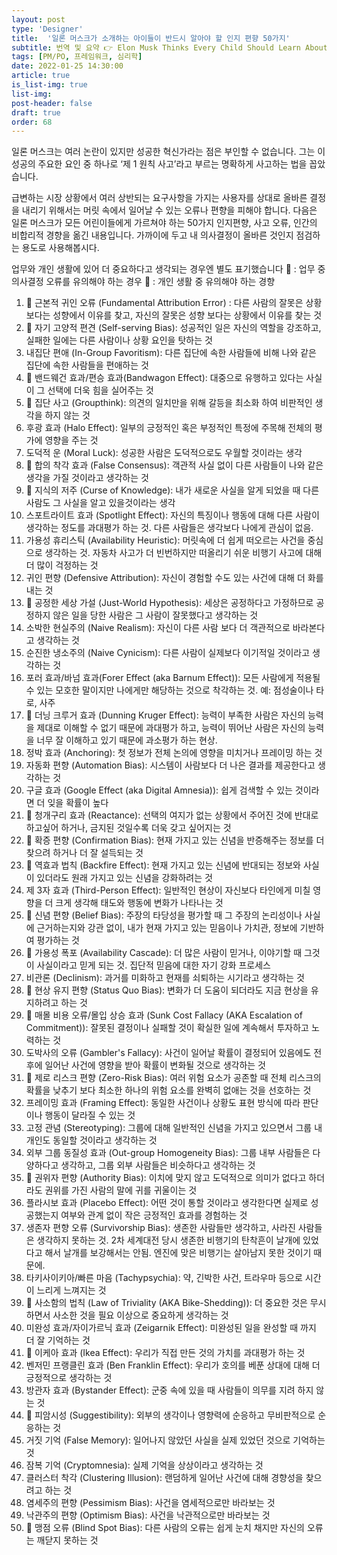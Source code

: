 ```yaml
---
layout: post
type: 'Designer'
title:  '일론 머스크가 소개하는 아이들이 반드시 알아야 할 인지 편향 50가지'
subtitle: 번역 및 요약 👉 Elon Musk Thinks Every Child Should Learn About These 50 Cognitive Biases
tags: [PM/PO, 프레임워크, 심리학]
date: 2022-01-25 14:30:00
article: true
is_list-img: true
list-img: 
post-header: false
draft: true
order: 68
---
```


일론 머스크는 여러 논란이 있지만 성공한 혁신가라는 점은 부인할 수 없습니다. 그는 이 성공의 주요한 요인 중 하나로 ‘제 1 원칙 사고’라고 부르는 명확하게 사고하는 법을 꼽았습니다.

급변하는 시장 상황에서 여러 상반되는 요구사항을 가지는 사용자를 상대로 올바른 결정을 내리기 위해서는 머릿 속에서 일어날 수 있는 오류나 편향을 피해야 합니다. 다음은 일론 머스크가 모든 어린이들에게 가르쳐야 하는 50가지 인지편향, 사고 오류, 인간의 비합리적 경향을 옮긴 내용입니다. 가까이에 두고 내 의사결정이 올바른 것인지 점검하는 용도로 사용해봅시다.

업무와 개인 생활에 있어 더 중요하다고 생각되는 경우엔 별도 표기했습니다
💼 : 업무 중 의사결정 오류를 유의해야 하는 경우
🏡 : 개인 생활 중 유의해야 하는 경향

1. 🏡 근본적 귀인 오류 (Fundamental Attribution Error) : 다른 사람의 잘못은 상황보다는 성향에서 이유를 찾고, 자신의 잘못은 성향 보다는 상황에서 이유를 찾는 것
2. 🏡 자기 고양적 편견 (Self-serving Bias): 성공적인 일은 자신의 역할을 강조하고, 실패한 일에는 다른 사람이나 상황 요인을 탓하는 것
3. 내집단 편애 (In-Group Favoritism): 다른 집단에 속한 사람들에 비해 나와 같은 집단에 속한 사람들을 편애하는 것
4. 💼 밴드웨건 효과/편승 효과(Bandwagon Effect): 대중으로 유행하고 있다는 사실이 그 선택에 더욱 힘을 실어주는 것
5. 💼 집단 사고 (Groupthink): 의견의 일치만을 위해 갈등을 최소화 하여 비판적인 생각을 하지 않는 것
6. 후광 효과 (Halo Effect): 일부의 긍정적인 혹은 부정적인 특정에 주목해 전체의 평가에 영향을 주는 것
7. 도덕적 운 (Moral Luck): 성공한 사람은 도덕적으로도 우월할 것이라는 생각
8. 💼 합의 착각 효과 (False Consensus): 객관적 사실 없이 다른 사람들이 나와 같은 생각을 가질 것이라고 생각하는 것
9. 💼 지식의 저주 (Curse of Knowledge): 내가 새로운 사실을 알게 되었을 때 다른 사람도 그 사실을 알고 있을것이라는 생각
10. 스포트라이트 효과 (Spotlight Effect): 자신의 특징이나 행동에 대해 다른 사람이 생각하는 정도를 과대평가 하는 것. 다른 사람들은 생각보다 나에게 관심이 없음.
11. 가용성 휴리스틱 (Availability Heuristic): 머릿속에 더 쉽게 떠오르는 사건을 중심으로 생각하는 것. 자동차 사고가 더 빈번하지만 떠올리기 쉬운 비행기 사고에 대해 더 많이 걱정하는 것
12. 귀인 편향 (Defensive Attribution): 자신이 경험할 수도 있는 사건에 대해 더 화를 내는 것
13. 🏡 공정한 세상 가설 (Just-World Hypothesis): 세상은 공정하다고 가정하므로 공정하지 않은 일을 당한 사람은 그 사람이 잘못했다고 생각하는 것
14. 소박한 현실주의 (Naive Realism): 자신이 다른 사람 보다 더 객관적으로 바라본다고 생각하는 것
15. 순진한 냉소주의 (Naive Cynicism): 다른 사람이 실제보다 이기적일 것이라고 생각하는 것
16. 포러 효과/바넘 효과(Forer Effect (aka Barnum Effect)): 모든 사람에게 적용될 수 있는 모호한 말이지만 나에게만 해당하는 것으로 착각하는 것. 예: 점성술이나 타로, 사주
17. 🏡 더닝 크루거 효과 (Dunning Kruger Effect): 능력이 부족한 사람은 자신의 능력을 제대로 이해할 수 없기 때문에 과대평가 하고, 능력이 뛰어난 사람은 자신의 능력을 너무 잘 이해하고 있기 때문에 과소평가 하는 현상.
18. 정박 효과 (Anchoring): 첫 정보가 전체 논의에 영향을 미치거나 프레이밍 하는 것
19. 자동화 편향 (Automation Bias): 시스템이 사람보다 더 나은 결과를 제공한다고 생각하는 것
20. 구글 효과 (Google Effect (aka Digital Amnesia)): 쉽게 검색할 수 있는 것이라면 더 잊을 확률이 높다
21. 💼 청개구리 효과 (Reactance): 선택의 여지가 없는 상황에서 주어진 것에 반대로 하고싶어 하거나, 금지된 것일수록 더욱 갖고 싶어지는 것
22. 💼 확증 편향 (Confirmation Bias): 현재 가지고 있는 신념을 반증해주는 정보를 더 찾으려 하거나 더 잘 설득되는 것
23. 💼 역효과 법칙 (Backfire Effect): 현재 가지고 있는 신념에 반대되는 정보와 사실이 있더라도 원래 가지고 있는 신념을 강화하려는 것
24. 제 3자 효과 (Third-Person Effect): 일반적인 현상이 자신보다 타인에게 미칠 영향을 더 크게 생각해 태도와 행동에 변화가 나타나는 것
25. 💼 신념 편향 (Belief Bias): 주장의 타당성을 평가할 때 그 주장의 논리성이나 사실에 근거하는지와 강관 없이, 내가 현재 가지고 있는 믿음이나 가치관, 정보에 기반하여 평가하는 것
26. 🏡 가용성 폭포 (Availability Cascade): 더 많은 사람이 믿거나, 이야기할 때 그것이 사실이라고 믿게 되는 것. 집단적 믿음에 대한 자기 강화 프로세스
27. 비관론 (Declinism): 과거를 미화하고 현재를 쇠퇴하는 시기라고 생각하는 것
28. 💼 현상 유지 편향 (Status Quo Bias): 변화가 더 도움이 되더라도 지금 현상을 유지하려고 하는 것
29. 💼 매몰 비용 오류/몰입 상승 효과 (Sunk Cost Fallacy (AKA Escalation of Commitment)): 잘못된 결정이나 실패할 것이 확실한 일에 계속해서 투자하고 노력하는 것
30. 도박사의 오류 (Gambler's Fallacy): 사건이 일어날 확률이 결정되어 있음에도 전후에 일어난 사건에 영향을 받아 확률이 변화될 것으로 생각하는 것
31. 💼 제로 리스크 편향 (Zero-Risk Bias): 여러 위험 요소가 공존할 때 전체 리스크의 확률을 낮추기 보다 최소한 하나의 위험 요소를 완벽히 없애는 것을 선호하는 것
32. 프레이밍 효과 (Framing Effect): 동일한 사건이나 상황도 표현 방식에 따라 판단이나 행동이 달라질 수 있는 것
33. 고정 관념 (Stereotyping): 그룹에 대해 일반적인 신념을 가지고 있으면서 그룹 내 개인도 동일할 것이라고 생각하는 것
34. 외부 그룹 동질성 효과 (Out-group Homogeneity Bias): 그룹 내부 사람들은 다양하다고 생각하고, 그룹 외부 사람들은 비슷하다고 생각하는 것
35. 💼 권위자 편향 (Authority Bias): 이치에 맞지 않고 도덕적으로 의미가 없다고 하더라도 권위를 가진 사람의 말에 귀를 귀울이는 것
36. 플라시보 효과 (Placebo Effect): 어떤 것이 통할 것이라고 생각한다면 실제로 성공했는지 여부와 관계 없이 작은 긍정적인 효과를 경험하는 것
37. 생존자 편향 오류 (Survivorship Bias): 생존한 사람들만 생각하고, 사라진 사람들은 생각하지 못하는 것. 2차 세계대전 당시 생존한 비행기의 탄착흔이 날개에 있었다고 해서 날개를 보강해서는 안됨. 엔진에 맞은 비행기는 살아남지 못한 것이기 때문에.
38. 타키사이키아/빠른 마음 (Tachypsychia): 약, 긴박한 사건, 트라우마 등으로 시간이 느리게 느껴지는 것
39. 💼 사소함의 법칙 (Law of Triviality (AKA Bike-Shedding)): 더 중요한 것은 무시하면서 사소한 것을 필요 이상으로 중요하게 생각하는 것
40. 미완성 효과/자이가르닉 효과 (Zeigarnik Effect): 미완성된 일을 완성할 때 까지 더 잘 기억하는 것
41. 💼 이케아 효과 (Ikea Effect): 우리가 직접 만든 것의 가치를 과대평가 하는 것
42. 벤저민 프랭클린 효과 (Ben Franklin Effect): 우리가 호의를 베푼 상대에 대해 더 긍정적으로 생각하는 것
43. 방관자 효과 (Bystander Effect): 군중 속에 있을 때 사람들이 의무를 지려 하지 않는 것
44. 🏡 피암시성 (Suggestibility): 외부의 생각이나 영향력에 순응하고 무비판적으로 순응하는 것
45. 거짓 기억 (False Memory): 일어나지 않았던 사실을 실제 있었던 것으로 기억하는 것
46. 잠복 기억 (Cryptomnesia): 실제 기억을 상상이라고 생각하는 것
47. 클러스터 착각 (Clustering Illusion): 랜덤하게 일어난 사건에 대해 경향성을 찾으려고 하는 것
48. 염세주의 편향 (Pessimism Bias): 사건을 염세적으로만 바라보는 것
49. 낙관주의 편향 (Optimism Bias): 사건을 낙관적으로만 바라보는 것
50. 💼 맹점 오류 (Blind Spot Bias): 다른 사람의 오류는 쉽게 눈치 채지만 자신의 오류는 깨닫지 못하는 것